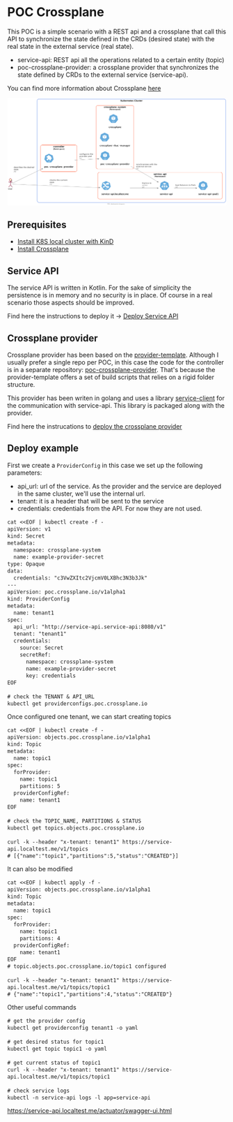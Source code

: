 # POC Crossplane

This POC is a simple scenario with a REST api and a crossplane that call this API to synchronize the state defined in 
the CRDs (desired state) with the real state in the external service (real state). 

* service-api: REST api all the operations related to a certain entity (topic)
* poc-crossplane-provider: a crossplane provider that synchronizes the state defined
 by CRDs to the external service (service-api).

You can find more information about Crossplane [here](https://crossplane.io/docs/v1.8/)

![diagram](doc/img/poc.png)

## Prerequisites

* [Install K8S local cluster with KinD](doc/01_K8S_LOCAL_CLUSTER_KIND.md)
* [Install Crossplane](doc/02_INSTALL_CROSSPLANE.md)

## Service API

The service API is written in Kotlin. For the sake of simplicity the persistence is in memory
and no security is in place. Of course in a real scenario those aspects should be improved.

Find here the instructions to deploy it -> [Deploy Service API](doc/03_DEPLOY_SERVICE_API.md)

## Crossplane provider

Crossplane provider has been based on the [provider-template](https://github.com/crossplane/provider-template). Although I 
usually prefer a single repo per POC, in this case the code for the controller is in a separate repository: 
[poc-crossplane-provider](https://github.com/scalvetr/poc-crossplane-provider). That's because the provider-template offers a set 
of build scripts that relies on a rigid folder structure.

This provider has been writen in golang and uses a library [service-client](./service-client) for the communication
with service-api. This library is packaged along with the provider.

Find here the instrucations to [deploy the crossplane provider](doc/04_DEPLOY_PROVIDER.md)

## Deploy example

First we create a `ProviderConfig` in this case we set up the following parameters:
* api_url: url of the service. As the provider and the service are deployed in the same cluster, we'll use the internal url.
* tenant: it is a header that will be sent to the service
* credentials: credentials from the API. For now they are not used.

```shell
cat <<EOF | kubectl create -f -
apiVersion: v1
kind: Secret
metadata:
  namespace: crossplane-system
  name: example-provider-secret
type: Opaque
data:
  credentials: "c3VwZXItc2VjcmV0LXBhc3N3b3Jk"
---
apiVersion: poc.crossplane.io/v1alpha1
kind: ProviderConfig
metadata:
  name: tenant1
spec:
  api_url: "http://service-api.service-api:8080/v1"
  tenant: "tenant1"
  credentials:
    source: Secret
    secretRef:
      namespace: crossplane-system
      name: example-provider-secret
      key: credentials
EOF

# check the TENANT & API_URL
kubectl get providerconfigs.poc.crossplane.io
```

Once configured one tenant, we can start creating topics
```shell
cat <<EOF | kubectl create -f -
apiVersion: objects.poc.crossplane.io/v1alpha1
kind: Topic
metadata:
  name: topic1
spec:
  forProvider:
    name: topic1
    partitions: 5
  providerConfigRef:
    name: tenant1
EOF

# check the TOPIC_NAME, PARTITIONS & STATUS
kubectl get topics.objects.poc.crossplane.io

curl -k --header "x-tenant: tenant1" https://service-api.localtest.me/v1/topics
# [{"name":"topic1","partitions":5,"status":"CREATED"}]
```
It can also be modified
```shell
cat <<EOF | kubectl apply -f -
apiVersion: objects.poc.crossplane.io/v1alpha1
kind: Topic
metadata:
  name: topic1
spec:
  forProvider:
    name: topic1
    partitions: 4
  providerConfigRef:
    name: tenant1
EOF
# topic.objects.poc.crossplane.io/topic1 configured

curl -k --header "x-tenant: tenant1" https://service-api.localtest.me/v1/topics/topic1
# {"name":"topic1","partitions":4,"status":"CREATED"}
```

Other useful commands
```shell
# get the provider config
kubectl get providerconfig tenant1 -o yaml

# get desired status for topic1
kubectl get topic topic1 -o yaml

# get current status of topic1
curl -k --header "x-tenant: tenant1" https://service-api.localtest.me/v1/topics/topic1

# check service logs
kubectl -n service-api logs -l app=service-api 
```

https://service-api.localtest.me/actuator/swagger-ui.html

